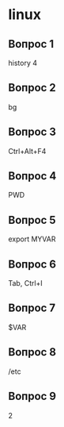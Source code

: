 # linux

<h2>Вопрос 1</h2>

history 4

<h2>Вопрос 2</h2>
bg

<h2>Вопрос 3</h2>
Ctrl+Alt+F4

<h2>Вопрос 4</h2>
PWD

<h2>Вопрос 5</h2>
export MYVAR

<h2>Вопрос 6</h2>
Tab, Ctrl+I

<h2>Вопрос 7</h2>
$VAR

<h2>Вопрос 8</h2>
 /etc

<h2>Вопрос 9</h2>
 2
 
 
